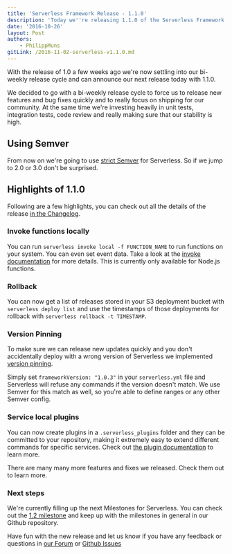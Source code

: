 ```yaml
---
title: 'Serverless Framework Release - 1.1.0'
description: 'Today we''re releasing 1.1.0 of the Serverless Framework'
date: '2016-10-26'
layout: Post
authors:
    - PhilippMuns
gitLink: /2016-11-02-serverless-v1.1.0.md
---
```


With the release of 1.0 a few weeks ago we're now settling into our bi-weekly release cycle and can announce our next release today with 1.1.0.

We decided to go with a bi-weekly release cycle to force us to release new features and bug fixes quickly and to really focus on shipping for our community. At the same time we're investing heavily in unit tests, integration tests, code review and really making sure that our stability is high.

## Using Semver

From now on we're going to use [strict Semver](http://semver.org/) for Serverless. So if we jump to 2.0 or 3.0 don't be surprised.

## Highlights of 1.1.0

Following are a few highlights, you can check out all the details of the release [in the Changelog](https://github.com/serverless/serverless/releases/tag/v1.1.0).

### Invoke functions locally

You can run `serverless invoke local -f FUNCTION_NAME` to run functions on your system. You can even set event data. Take a look at the [invoke documentation](https://serverless.com/framework/docs/providers/aws/cli-reference/invoke/) for more details. This is currently only available for Node.js functions.

### Rollback

You can now get a list of releases stored in your S3 deployment bucket with `serverless deploy list` and use the timestamps of those deployments for rollback with `serverless rollback -t TIMESTAMP`.

### Version Pinning

To make sure we can release new updates quickly and you don't accidentally deploy with a wrong version of Serverless we implemented [version pinning](https://serverless.com/framework/docs/providers/aws/guide/version/).

Simply set `frameworkVersion: "1.0.3"` in your `serverless.yml` file and Serverless will refuse any commands if the version doesn't match. We use Semver for this match as well, so you're able to define ranges or any other Semver config.

### Service local plugins
You can now create plugins in a `.serverless_plugins` folder and they can be committed to your repository, making it extremely easy to extend different commands for specific services. Check out [the plugin documentation](https://serverless.com/framework/docs/providers/aws/guide/plugins#service-local-plugin) to learn more.

There are many many more features and fixes we released. Check them out to learn more.

### Next steps

We're currently filling up the next Milestones for Serverless. You can check out the [1.2 milestone](https://github.com/serverless/serverless/milestone/16) and keep up with the milestones in general in our Github repository.

Have fun with the new release and let us know if you have any feedback or questions in [our Forum](http://forum.serverless.com/) or [Github Issues](https://github.com/serverless/serverless/issues)
